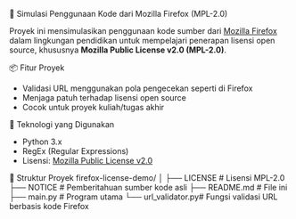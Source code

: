 🧪 Simulasi Penggunaan Kode dari Mozilla Firefox (MPL-2.0)

Proyek ini mensimulasikan penggunaan kode sumber dari [Mozilla Firefox](https://www.mozilla.org/en-US/)  dalam lingkungan pendidikan untuk mempelajari penerapan lisensi open source, khususnya **Mozilla Public License v2.0 (MPL-2.0)**.

📦 Fitur Proyek
- Validasi URL menggunakan pola pengecekan seperti di Firefox
- Menjaga patuh terhadap lisensi open source
- Cocok untuk proyek kuliah/tugas akhir

🧩 Teknologi yang Digunakan
- Python 3.x
- RegEx (Regular Expressions)
- Lisensi: [Mozilla Public License v2.0](https://www.mozilla.org/en-US/MPL/2.0/) 

📁 Struktur Proyek
firefox-license-demo/
│
├── LICENSE # Lisensi MPL-2.0
├── NOTICE # Pemberitahuan sumber kode asli
├── README.md # File ini
├── main.py # Program utama
└── url_validator.py# Fungsi validasi URL berbasis kode Firefox
